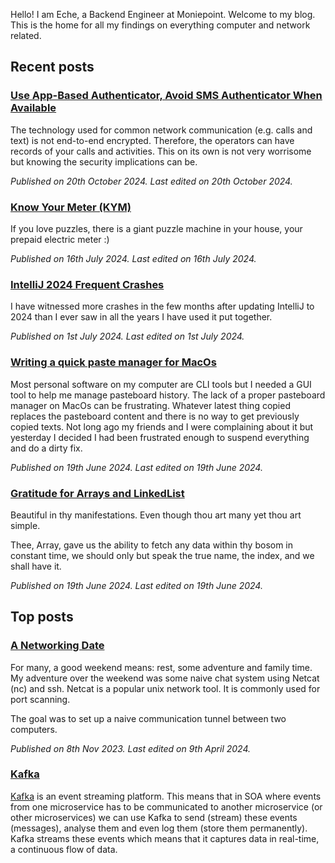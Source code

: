 Hello! I am Eche, a Backend Engineer at Moniepoint. Welcome to my blog. This is the home for all my findings on everything computer and network related.

## Recent posts

### [Use App-Based Authenticator, Avoid SMS Authenticator When Available](./posts/app-based-authenticator.md)

The technology used for common network communication (e.g. calls and text) is not end-to-end encrypted. Therefore, the operators can have records of your calls and activities. This on its own is not very worrisome but knowing the security implications can be.

*Published on 20th October 2024. Last edited on 20th October 2024.*

### [Know Your Meter (KYM)](./posts/know-your-meter.md)

If you love puzzles, there is a giant puzzle machine in your house, your prepaid electric meter :)

*Published on 16th July 2024. Last edited on 16th July 2024.*

### [IntelliJ 2024 Frequent Crashes](./posts/intellij-crashes.md)

I have witnessed more crashes in the few months after updating IntelliJ to 2024 than I ever saw in all the years I have used it put together.

*Published on 1st July 2024. Last edited on 1st July 2024.*

### [Writing a quick paste manager for MacOs](./posts/pasteboard-mgr.md)

Most personal software on my computer are CLI tools but I needed a GUI tool to help me manage pasteboard history. The lack of a proper pasteboard manager on MacOs can be frustrating. Whatever latest thing copied replaces the pasteboard content and there is no way to get previously copied texts. Not long ago my friends and I were complaining about it but yesterday I decided I had been frustrated enough to suspend everything and do a dirty fix.

*Published on 19th June 2024. Last edited on 19th June 2024.*

### [Gratitude for Arrays and LinkedList](./posts/gratitude-arr-list.md)

Beautiful in thy manifestations. Even though thou art many yet thou art simple.

Thee, Array, gave us the ability to fetch any data within thy bosom in constant time, we should only but speak the true name, the index, and we shall have it.

*Published on 19th June 2024. Last edited on 19th June 2024.*

## Top posts

### [A Networking Date](./posts/netcat.md)

For many, a good weekend means: rest, some adventure and family time. My adventure over the weekend was some naive chat system using Netcat (nc) and ssh. Netcat is a popular unix network tool. It is commonly used for port scanning.

The goal was to set up a naive communication tunnel between two computers.

*Published on 8th Nov 2023. Last edited on 9th April 2024.*

### [Kafka](./posts/kafka.md)

[Kafka](http://kafka.apache.org/) is an event streaming platform. This means that in SOA where events from one microservice has to be communicated to another microservice (or other microservices) we can use Kafka to send (stream) these events (messages), analyse them and even log them (store them permanently). Kafka streams these events which means that it captures data in real-time, a continuous flow of data.
